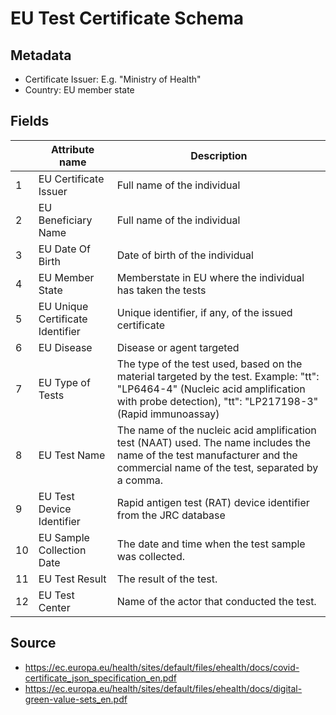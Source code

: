 # EU Test Certificate Schema

## Metadata
* Certificate Issuer: E.g. "Ministry of Health"
* Country: EU member state

## Fields

|   | Attribute name                         | Description                                                      |
|---|----------------------------------------|------------------------------------------------------------------|
| 1 | EU Certificate Issuer        | Full name of the individual                                      
| 2 | EU Beneficiary Name         | Full name of the individual                                      |
| 3 | EU Date Of Birth            | Date of birth of the individual                                  |
| 4 | EU Member State             | Memberstate in EU where the individual has taken the tests |
| 5 | EU Unique Certificate Identifier | Unique identifier, if any, of the issued certificate             |
| 6 | EU Disease                  | Disease or agent targeted |
| 7 | EU Type of Tests            | The type of the test used, based on the material targeted by the test. Example: "tt": "LP6464-4" (Nucleic acid amplification with probe detection), "tt": "LP217198-3" (Rapid immunoassay)  |
| 8 | EU Test Name           | The name of the nucleic acid amplification test (NAAT) used. The name includes the name of the test manufacturer and the commercial name of the test, separated by a comma. |
| 9 | EU Test Device Identifier          | Rapid antigen test (RAT) device identifier from the JRC database |
| 10 | EU Sample Collection Date | The date and time when the test sample was collected. |
| 11 | EU Test Result | The result of the test. |
| 12 | EU Test Center| Name of the actor that conducted the test. |


## Source

* https://ec.europa.eu/health/sites/default/files/ehealth/docs/covid-certificate_json_specification_en.pdf
* https://ec.europa.eu/health/sites/default/files/ehealth/docs/digital-green-value-sets_en.pdf

